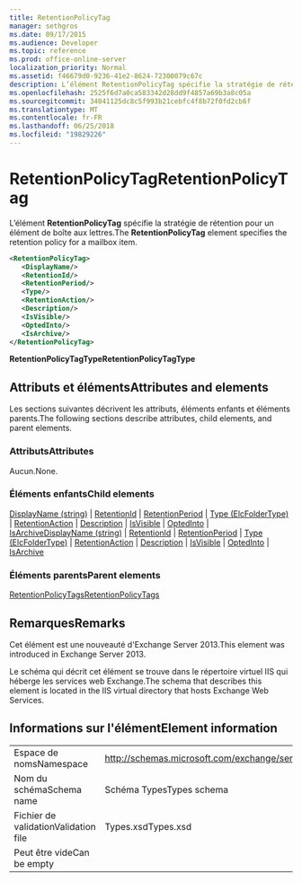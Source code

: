 ```yaml
---
title: RetentionPolicyTag
manager: sethgros
ms.date: 09/17/2015
ms.audience: Developer
ms.topic: reference
ms.prod: office-online-server
localization_priority: Normal
ms.assetid: f46679d0-9236-41e2-8624-72300079c67c
description: L’élément RetentionPolicyTag spécifie la stratégie de rétention pour un élément de boîte aux lettres.
ms.openlocfilehash: 2525f6d7a0ca583342d28dd9f4857a69b3a8c05a
ms.sourcegitcommit: 34041125dc8c5f993b21cebfc4f8b72f0fd2cb6f
ms.translationtype: MT
ms.contentlocale: fr-FR
ms.lasthandoff: 06/25/2018
ms.locfileid: "19829226"
---
```

# <a name="retentionpolicytag"></a><span data-ttu-id="19c84-103">RetentionPolicyTag</span><span class="sxs-lookup"><span data-stu-id="19c84-103">RetentionPolicyTag</span></span>

<span data-ttu-id="19c84-104">L’élément **RetentionPolicyTag** spécifie la stratégie de rétention pour un élément de boîte aux lettres.</span><span class="sxs-lookup"><span data-stu-id="19c84-104">The **RetentionPolicyTag** element specifies the retention policy for a mailbox item.</span></span> 
  
```XML
<RetentionPolicyTag>
   <DisplayName/>
   <RetentionId/>
   <RetentionPeriod/>
   <Type/>
   <RetentionAction/>
   <Description/>
   <IsVisible/>
   <OptedInto/>
   <IsArchive/>
</RetentionPolicyTag>
```

 <span data-ttu-id="19c84-105">**RetentionPolicyTagType**</span><span class="sxs-lookup"><span data-stu-id="19c84-105">**RetentionPolicyTagType**</span></span>
## <a name="attributes-and-elements"></a><span data-ttu-id="19c84-106">Attributs et éléments</span><span class="sxs-lookup"><span data-stu-id="19c84-106">Attributes and elements</span></span>

<span data-ttu-id="19c84-107">Les sections suivantes décrivent les attributs, éléments enfants et éléments parents.</span><span class="sxs-lookup"><span data-stu-id="19c84-107">The following sections describe attributes, child elements, and parent elements.</span></span>
  
### <a name="attributes"></a><span data-ttu-id="19c84-108">Attributs</span><span class="sxs-lookup"><span data-stu-id="19c84-108">Attributes</span></span>

<span data-ttu-id="19c84-109">Aucun.</span><span class="sxs-lookup"><span data-stu-id="19c84-109">None.</span></span>
  
### <a name="child-elements"></a><span data-ttu-id="19c84-110">Éléments enfants</span><span class="sxs-lookup"><span data-stu-id="19c84-110">Child elements</span></span>

<span data-ttu-id="19c84-111">[DisplayName (string)](displayname-string.md) | [RetentionId](retentionid.md) | [RetentionPeriod](retentionperiod.md) | [Type (ElcFolderType)](type-elcfoldertype.md) | [RetentionAction](retentionaction.md) | [Description](description.md) | [IsVisible](isvisible.md)  |  [OptedInto](optedinto.md) | [IsArchive](isarchive.md)</span><span class="sxs-lookup"><span data-stu-id="19c84-111">[DisplayName (string)](displayname-string.md) | [RetentionId](retentionid.md) | [RetentionPeriod](retentionperiod.md) | [Type (ElcFolderType)](type-elcfoldertype.md) | [RetentionAction](retentionaction.md) | [Description](description.md) | [IsVisible](isvisible.md) | [OptedInto](optedinto.md) | [IsArchive](isarchive.md)</span></span>
  
### <a name="parent-elements"></a><span data-ttu-id="19c84-112">Éléments parents</span><span class="sxs-lookup"><span data-stu-id="19c84-112">Parent elements</span></span>

[<span data-ttu-id="19c84-113">RetentionPolicyTags</span><span class="sxs-lookup"><span data-stu-id="19c84-113">RetentionPolicyTags</span></span>](retentionpolicytags.md)
  
## <a name="remarks"></a><span data-ttu-id="19c84-114">Remarques</span><span class="sxs-lookup"><span data-stu-id="19c84-114">Remarks</span></span>

<span data-ttu-id="19c84-115">Cet élément est une nouveauté d'Exchange Server 2013.</span><span class="sxs-lookup"><span data-stu-id="19c84-115">This element was introduced in Exchange Server 2013.</span></span>
  
<span data-ttu-id="19c84-116">Le schéma qui décrit cet élément se trouve dans le répertoire virtuel IIS qui héberge les services web Exchange.</span><span class="sxs-lookup"><span data-stu-id="19c84-116">The schema that describes this element is located in the IIS virtual directory that hosts Exchange Web Services.</span></span>
  
## <a name="element-information"></a><span data-ttu-id="19c84-117">Informations sur l'élément</span><span class="sxs-lookup"><span data-stu-id="19c84-117">Element information</span></span>

|||
|:-----|:-----|
|<span data-ttu-id="19c84-118">Espace de noms</span><span class="sxs-lookup"><span data-stu-id="19c84-118">Namespace</span></span>  <br/> |http://schemas.microsoft.com/exchange/services/2006/types  <br/> |
|<span data-ttu-id="19c84-119">Nom du schéma</span><span class="sxs-lookup"><span data-stu-id="19c84-119">Schema name</span></span>  <br/> |<span data-ttu-id="19c84-120">Schéma Types</span><span class="sxs-lookup"><span data-stu-id="19c84-120">Types schema</span></span>  <br/> |
|<span data-ttu-id="19c84-121">Fichier de validation</span><span class="sxs-lookup"><span data-stu-id="19c84-121">Validation file</span></span>  <br/> |<span data-ttu-id="19c84-122">Types.xsd</span><span class="sxs-lookup"><span data-stu-id="19c84-122">Types.xsd</span></span>  <br/> |
|<span data-ttu-id="19c84-123">Peut être vide</span><span class="sxs-lookup"><span data-stu-id="19c84-123">Can be empty</span></span>  <br/> ||
   


